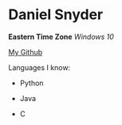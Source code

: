 # Daniel Snyder
__Eastern Time Zone__
_Windows 10_

[My Github](https://github.com/onlythis "Onlythis")

Languages I know:
* Python
+ Java
- C
